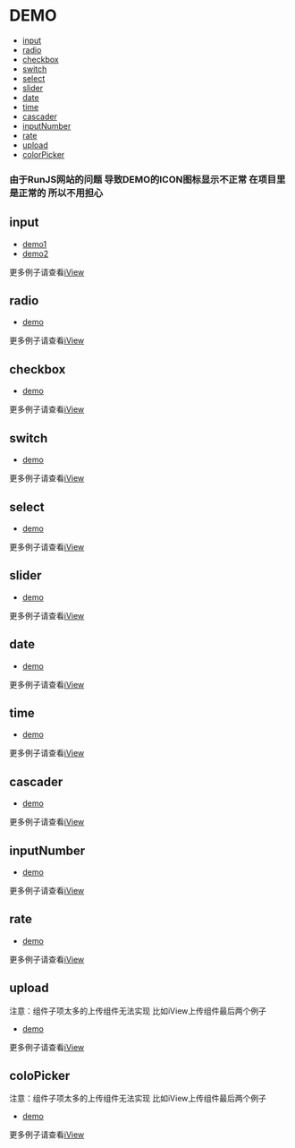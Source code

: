# DEMO

* [input](#input)
* [radio](#radio)
* [checkbox](#checkbox)
* [switch](#switch)
* [select](#select)
* [slider](#slider)
* [date](#date)
* [time](#time)
* [cascader](#cascader)
* [inputNumber](#inputNumber)
* [rate](#rate)
* [upload](#upload)
* [colorPicker](#colorPicker)

### 由于RunJS网站的问题 导致DEMO的ICON图标显示不正常 在项目里是正常的 所以不用担心

## input
* [demo1](https://runjs.cn/code/l5eieec3)
* [demo2](https://runjs.cn/code/qipi5lxb)

更多例子请查看[iView](https://www.iviewui.com/components/input)

## radio
* [demo](https://runjs.cn/code/ljwa76l2)

更多例子请查看[iView](https://www.iviewui.com/components/radio)

## checkbox
* [demo](https://runjs.cn/code/kfj9msyc)

更多例子请查看[iView](https://www.iviewui.com/components/checkbox)

## switch
* [demo](https://runjs.cn/code/cmqiwmwg)

更多例子请查看[iView](https://www.iviewui.com/components/switch)

## select
* [demo](https://runjs.cn/code/8siuqvva)

更多例子请查看[iView](https://www.iviewui.com/components/select)

## slider
* [demo](https://runjs.cn/code/vn4foexj)

更多例子请查看[iView](https://www.iviewui.com/components/slider)

## date
* [demo](https://runjs.cn/code/bj7fku7c)

更多例子请查看[iView](https://www.iviewui.com/components/date-picker)

## time
* [demo](https://runjs.cn/code/xoz9p8qj)

更多例子请查看[iView](https://www.iviewui.com/components/time-picker)

## cascader
* [demo](https://runjs.cn/code/bvsmbnci)

更多例子请查看[iView](https://www.iviewui.com/components/cascader)

## inputNumber
* [demo](https://runjs.cn/code/7t44f6bm)

更多例子请查看[iView](https://www.iviewui.com/components/input-number)

## rate
* [demo](https://runjs.cn/code/rotvxqrt)

更多例子请查看[iView](https://www.iviewui.com/components/rate)

## upload
注意：组件子项太多的上传组件无法实现 比如iView上传组件最后两个例子
* [demo](https://runjs.cn/code/6znoff81)

更多例子请查看[iView](https://www.iviewui.com/components/upload)

## coloPicker
注意：组件子项太多的上传组件无法实现 比如iView上传组件最后两个例子
* [demo](https://runjs.cn/code/86crymkb)

更多例子请查看[iView](https://www.iviewui.com/components/color-picker)
